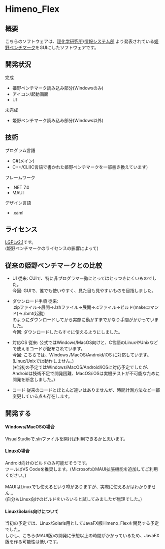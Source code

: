 # Himeno_Flex

## 概要
こちらのソフトウェアは、[理化学研究所](https://www.riken.jp)/[情報システム部](https://i.riken.jp)
より発表されている[姫野ベンチマーク](https://i.riken.jp/supercom/documents/himenobmt/)をGUIにしたソフトウェアです。<br />

## 開発状況
完成
- 姫野ベンチマーク読み込み部分(Windowsのみ)
- アイコン/起動画面
- UI

未完成
- 姫野ベンチマーク読み込み部分(Windows以外)

## 技術
プログラム言語
- C#(メイン)
- C++/CLI(C言語で書かれた姫野ベンチマークを一部書き換えています)

フレームワーク
- .NET 7.0
- MAUI

デザイン言語
- .xaml

## ライセンス
[LGPLv2.1](LICENSE.txt)です。<br />
(姫野ベンチマークのライセンスの影響によって)<br />

## 従来の姫野ベンチマークとの比較
- UI
従来: CUIで、特に非プログラマー勢にとってはとっつきにくいものでした。<br />
今回: GUIで、誰でも使いやすく、見た目も見やすいものを目指しました。<br />

- ダウンロード手順
従来: <br />
.zipファイル→展開→.lzhファイル→展開→.cファイル→ビルド(makeコマンド)→./bmt(起動)<br />
のようにダウンロードしてから実際に動かすまでかなり手間がかかっていました。<br />
今回: ダウンロードしたらすぐに使えるようにしました。<br />

- 対応OS
従来: 公式ではWindows/MacOS向けと、C言語のLinuxやUnixなどで使えるコードが配布されています。<br />
今回: こちらでは、Windows ~~/MacOS/Android/iOS~~ に対応しています。(Linux/Unixでは動作しません。)<br />
(※当初の予定ではWindows/MacOS/Android/iOSに対応予定でしたが、Androidは技術不足で開発困難、MacOS/iOSは実機テストが不可能なために開発を断念しました。)

- コード
従来のコードとほとんど違いはありませんが、時間計測方法など一部変更している点も存在します。<br />

## 開発する
#### Windows/MacOSの場合
VisualStudioで.slnファイルを開けば利用できるかと思います。<br />

#### Linuxの場合
Android向けのビルドのみ可能だそうです。<br />
ツールはVS Codeを推奨します。(MicrosoftのMAUI拡張機能を追加してご利用ください。)<br />
<br />
MAUIはLinuxでも使えるという噂がありますが、実際に使えるかはわかりません…<br />
(自分もLinux向けのビルドをいろいろと試してみましたが無理でした。)<br />

#### Linux/Solaris向けについて
当初の予定では、Linux/Solaris用としてJavaFX版Himeno_Flexを開発する予定でした。<br />
しかし、こちら(MAUI版)の開発に予想以上の時間がかかっているため、JavaFX版を作る可能性は低いです。<br />

